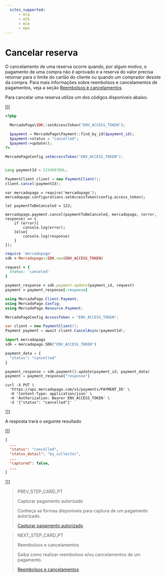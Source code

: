 ```yaml
---
  sites_supported:
      - mla
      - mlb
      - mlm
      - mpe
---
```


# Cancelar reserva

O cancelamento de uma reserva ocorre quando, por algum motivo, o pagamento de uma compra não é aprovado e a reserva do valor precisa retornar para o limite do cartão do cliente ou quando um comprador desiste da compra. Para mais informações sobre reembolsos e cancelamentos de pagamentos, veja a seção [Reembolsos e cancelamentos](/developers/pt/docs/checkout-api/payment-management/cancellations-and-refunds).

Para cancelar uma reserva utilize um dos códigos disponíveis abaixo.


[[[
```php
<?php

  MercadoPago\SDK::setAccessToken("ENV_ACCESS_TOKEN");

  $payment = MercadoPago\Payment::find_by_id($payment_id);
  $payment->status = "cancelled";
  $payment->update();
?>
```
```java
MercadoPagoConfig.setAccessToken("ENV_ACCESS_TOKEN");


Long paymentId = 123456789L;

PaymentClient client = new PaymentClient();
client.cancel(paymentId);
```
```node
var mercadopago = require('mercadopago');
mercadopago.configurations.setAccessToken(config.access_token);

let paymentToBeCanceled = 123;

mercadopago.payment.cancel(paymentToBeCanceled, mercadopago, (error, response) => {
    if (error){
        console.log(error);
    }else{
        console.log(response)
    }
});
```
```ruby
require 'mercadopago'
sdk = Mercadopago::SDK.new(ENV_ACCESS_TOKEN)

request = {
  status: 'canceled'
}

payment_response = sdk.payment.update(payment_id, request)
payment = payment_response[:response]
```
```csharp
using MercadoPago.Client.Payment;
using MercadoPago.Config;
using MercadoPago.Resource.Payment;

MercadoPagoConfig.AccessToken = "ENV_ACCESS_TOKEN";

var client = new PaymentClient();
Payment payment = await client.CancelAsync(paymentId);
```
```python
import mercadopago
sdk = mercadopago.SDK("ENV_ACCESS_TOKEN")

payment_data = {
  "status": "cancelled"
}

payment_response = sdk.payment().update(payment_id, payment_data)
payment = payment_response["response"]
```
```curl
curl -X PUT \
  'https://api.mercadopago.com/v1/payments/PAYMENT_ID' \
  -H 'Content-Type: application/json' \
  -H 'Authorization: Bearer ENV_ACCESS_TOKEN' \
  -d '{"status": "cancelled"}'
```
]]]

A resposta trará o seguinte resultado

[[[
```json
{
  ...
  "status": "cancelled",
  "status_detail": "by_collector",
  ...
  "captured": false,
  ...
}
```
]]]

> PREV_STEP_CARD_PT
>
> Capturar pagamento autorizado
>
> Conheça as formas disponíveis para captura de um pagamento autorizado.
>
> [Capturar pagamento autorizado](/developers/pt/docs/checkout-api/payment-management/capture-authorized-payment)


> NEXT_STEP_CARD_PT
>
> Reembolsos e cancelamentos
>
> Saiba como realizar reembolsos e/ou cancelamentos de um pagamento.
>
> [Reembolsos e cancelamentos](/developers/pt/docs/checkout-api/payment-management/cancellations-and-refunds)


